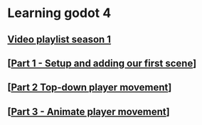 # Learning godot 4

## [Video playlist season 1](https://www.youtube.com/playlist?list=PLMQtM2GgbPEVuTgD4Ln17ombTg6EahSLr)

## [[Part 1 - Setup and adding our first scene]] 

## [[Part 2 Top-down player movement]]

## [[Part 3 - Animate player movement]]

[//begin]: # "Autogenerated link references for markdown compatibility"
[Part 1 - Setup and adding our first scene]: <Part 1 - Setup and adding our first scene> "Part 1 - Setup and adding our first scene"
[Part 2 Top-down player movement]: <Part 2 Top-down player movement> "Part 2 - Top-down player movement"
[Part 3 - Animate player movement]: <Part 3 - Animate player movement> "Part 3 - Animate player movement"
[//end]: # "Autogenerated link references"
